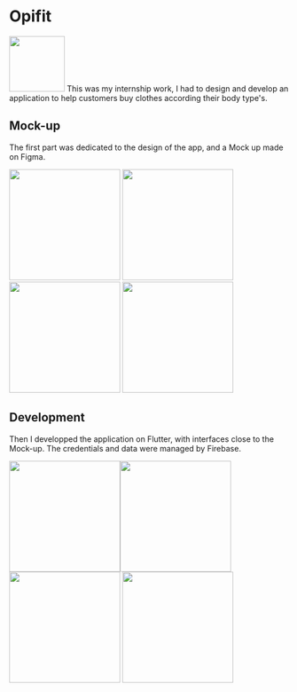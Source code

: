 <h1> Opifit </h1>
<img src="https://user-images.githubusercontent.com/73224206/136049760-ba7092d0-7d08-4719-8a02-9fd18fed5316.png" width=100 >
This was my internship work, I had to design and develop an application to help customers buy clothes according their body type's. 

<h2> Mock-up </h2>

The first part was dedicated to the design of the app, and a Mock up made on Figma.

<section style=" center">
<img src="https://user-images.githubusercontent.com/73224206/136061693-155fdc0d-ed7b-466b-acd3-6d1ec3346002.png" width=200 > <img src="https://user-images.githubusercontent.com/73224206/136061731-48e1ab46-5611-4d6d-962e-acdb5d315354.png" width=200> <img src="https://user-images.githubusercontent.com/73224206/136061772-afcadfee-c60e-47e3-b33a-b0b8b6692de8.png" width=200> <img src="https://user-images.githubusercontent.com/73224206/136061843-f8aa0fc5-95e9-4b1a-bf1a-b32e790b2d60.png" width=200>
 </section>
</n>

<h2> Development </h2>

Then I developped the application on Flutter, with interfaces close to the Mock-up. The credentials and data were managed by Firebase. 

<section style=" center">
 <img src="https://user-images.githubusercontent.com/73224206/136967856-509e82a7-1108-4658-82eb-e95c6802f863.png" width=200><img src="https://user-images.githubusercontent.com/73224206/136966978-5bf8834d-5e96-440d-9b30-f5cc367bda49.png" width=200> <img src="https://user-images.githubusercontent.com/73224206/136968611-b2e7e406-7931-47d4-96d9-9983a5fc5927.png" width=200> <img src="https://user-images.githubusercontent.com/73224206/136967128-b1fe58c2-827e-4f8b-9b38-bc427460f7bd.png" width=200>  


</section>


